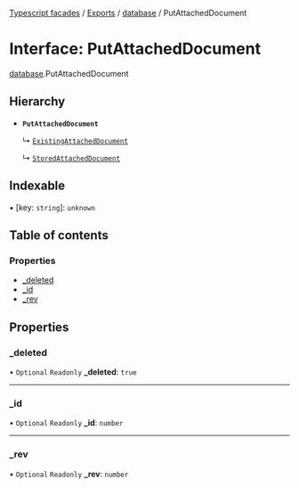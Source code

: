 [Typescript facades](../index.md) / [Exports](../modules.md) / [database](../modules/database.md) / PutAttachedDocument

# Interface: PutAttachedDocument

[database](../modules/database.md).PutAttachedDocument

## Hierarchy

- **`PutAttachedDocument`**

  ↳ [`ExistingAttachedDocument`](database.ExistingAttachedDocument.md)

  ↳ [`StoredAttachedDocument`](database.StoredAttachedDocument.md)

## Indexable

▪ [key: `string`]: `unknown`

## Table of contents

### Properties

- [\_deleted](database.PutAttachedDocument.md#_deleted)
- [\_id](database.PutAttachedDocument.md#_id)
- [\_rev](database.PutAttachedDocument.md#_rev)

## Properties

### \_deleted

• `Optional` `Readonly` **\_deleted**: ``true``

___

### \_id

• `Optional` `Readonly` **\_id**: `number`

___

### \_rev

• `Optional` `Readonly` **\_rev**: `number`
